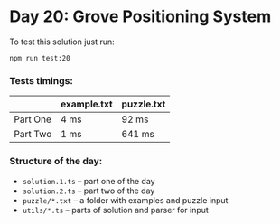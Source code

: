# Day 20: Grove Positioning System

To test this solution just run:

```shell
npm run test:20
```

### Tests timings:

|          | example.txt | puzzle.txt |
| -------- | ----------- | ---------- |
| Part One | 4 ms        | 92 ms      |
| Part Two | 1 ms        | 641 ms     |

### Structure of the day:

- `solution.1.ts` – part one of the day
- `solution.2.ts` – part two of the day
- `puzzle/*.txt` – a folder with examples and puzzle input
- `utils/*.ts` – parts of solution and parser for input
